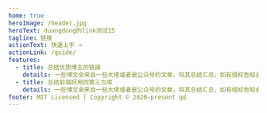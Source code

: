```yaml
---
home: true
heroImage: /header.jpg
heroText: duangdong的link测试15
tagline: 链接
actionText: 快速上手 →
actionLink: /guide/
features:
  - title: 总结优质博主的链接
    details: 一些博文会来自一些大佬或者是公众号的文章，将其总结汇总，如有侵权告知会删除滴。
  - title: 总结前端好用的第三方库
    details: 一些博文会来自一些大佬或者是公众号的文章，将其总结汇总，如有侵权告知会删除滴。
footer: MIT Licensed | Copyright © 2020-present qd
---
```


